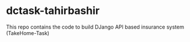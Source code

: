 # dctask-tahirbashir
This repo contains the code to build DJango API based insurance system (TakeHome-Task)
